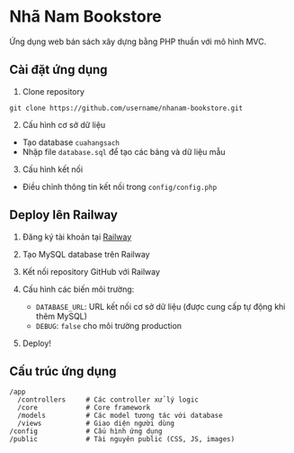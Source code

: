 # Nhã Nam Bookstore

Ứng dụng web bán sách xây dựng bằng PHP thuần với mô hình MVC.

## Cài đặt ứng dụng

1. Clone repository
```
git clone https://github.com/username/nhanam-bookstore.git
```

2. Cấu hình cơ sở dữ liệu
- Tạo database `cuahangsach`
- Nhập file `database.sql` để tạo các bảng và dữ liệu mẫu

3. Cấu hình kết nối
- Điều chỉnh thông tin kết nối trong `config/config.php`

## Deploy lên Railway

1. Đăng ký tài khoản tại [Railway](https://railway.app/)

2. Tạo MySQL database trên Railway

3. Kết nối repository GitHub với Railway

4. Cấu hình các biến môi trường:
   - `DATABASE_URL`: URL kết nối cơ sở dữ liệu (được cung cấp tự động khi thêm MySQL)
   - `DEBUG`: `false` cho môi trường production

5. Deploy!

## Cấu trúc ứng dụng

```
/app
  /controllers     # Các controller xử lý logic
  /core            # Core framework
  /models          # Các model tương tác với database
  /views           # Giao diện người dùng
/config            # Cấu hình ứng dụng
/public            # Tài nguyên public (CSS, JS, images)
``` 